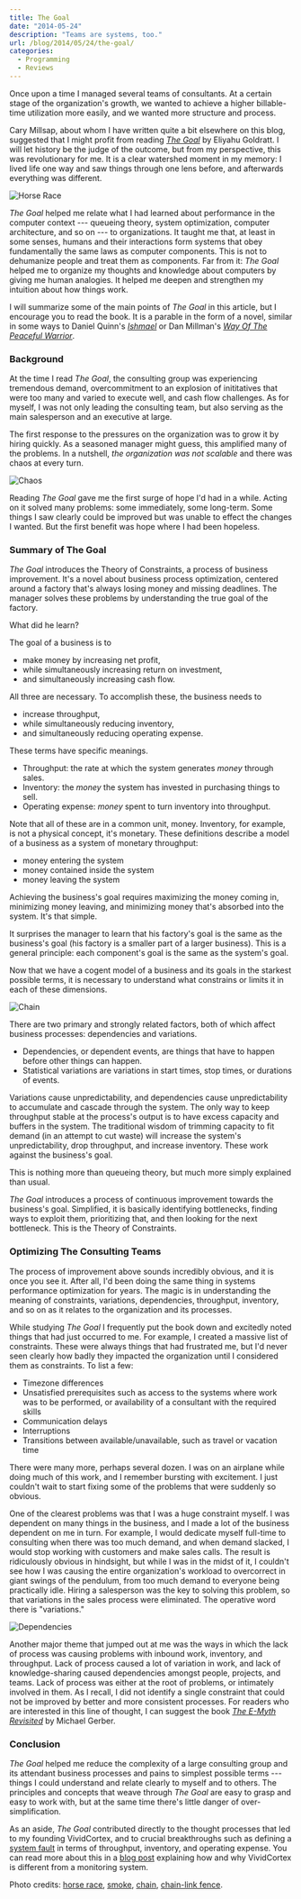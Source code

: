 ```yaml
---
title: The Goal
date: "2014-05-24"
description: "Teams are systems, too."
url: /blog/2014/05/24/the-goal/
categories:
  - Programming
  - Reviews
---
```


Once upon a time I managed several teams of consultants. At a certain stage of the organization's growth, we wanted to achieve a higher billable-time utilization more easily, and we wanted more structure and process.

Cary Millsap, about whom I have written quite a bit elsewhere on this blog, suggested that I might profit from reading [*The Goal*](http://www.amazon.com/Goal-Process-Ongoing-Improvement/dp/0884271951/?tag=xaprb-20) by Eliyahu Goldratt. I will let history be the judge of the outcome, but from my perspective, this was revolutionary for me. It is a clear watershed moment in my memory: I lived life one way and saw things through one lens before, and afterwards everything was different.

![Horse Race](/media/2014/05/horse-race.jpg)

<!--more-->

*The Goal* helped me relate what I had learned about performance in the computer context --- queueing theory, system optimization, computer architecture, and so on --- to organizations. It taught me that, at least in some senses, humans and their interactions form systems that obey fundamentally the same laws as computer components. This is not to dehumanize people and treat them as components. Far from it: *The Goal* helped me to organize my thoughts and knowledge about computers by giving me human analogies. It helped me deepen and strengthen my intuition about how things work.

I will summarize some of the main points of *The Goal* in this article, but I encourage you to read the book. It is a parable in the form of a novel, similar in some ways to Daniel Quinn's [*Ishmael*](http://www.amazon.com/Ishmael-Adventure-Spirit-Daniel-Quinn/dp/0553375407/?tag=xaprb-20) or Dan Millman's [*Way Of The Peaceful Warrior*](http://www.amazon.com/Way-Peaceful-Warrior-Changes-Lives/dp/1932073205/?tag=xaprb-20).

### Background

At the time I read *The Goal*, the consulting group was experiencing tremendous demand, overcommitment to an explosion of inititatives that were too many and varied to execute well, and cash flow challenges. As for myself, I was not only leading the consulting team, but also serving as the main salesperson and an executive at large.

The first response to the pressures on the organization was to grow it by hiring quickly.
As a seasoned manager might guess, this amplified many of the problems. In a nutshell, *the organization was not scalable* and there was chaos at every turn.

![Chaos][smoke]

Reading *The Goal* gave me the first surge of hope I'd had in a while. Acting on it solved many problems: some immediately, some long-term. Some things I saw clearly could be improved but was unable to effect the changes I wanted. But the first benefit was hope where I had been hopeless.

### Summary of The Goal

*The Goal* introduces the Theory of Constraints, a process of business
improvement. It's a novel about business process optimization, centered around a
factory that's always losing money and missing deadlines.
The manager solves these problems by understanding the true goal of the
factory.

What did he learn?

The goal of a business is to

  - make money by increasing net profit,
  - while simultaneously increasing return on investment,
  - and simultaneously increasing cash flow.

All three are necessary.  To accomplish these, the
business needs to

  - increase throughput,
  - while simultaneously reducing inventory,
  - and simultaneously reducing operating expense.

These terms have specific meanings.

  -  Throughput: the rate at which the system generates *money*
     through sales.
  -  Inventory: the *money* the system has invested in
     purchasing things to sell.
  -  Operating expense: *money* spent to turn inventory into
     throughput.

Note that all of these are in a common unit, money. Inventory, for example, is not a physical concept, it's monetary. These definitions describe a model of a business as a system of monetary throughput:

  - money entering the system
  - money contained inside the system
  - money leaving the system

Achieving the business's goal requires maximizing the money coming in, minimizing money leaving, and minimizing money that's absorbed into the system. It's that simple.

It surprises the manager to learn that his factory's goal is the same as the
business's goal (his factory is a smaller part of a larger business). This is a
general principle: each component's goal is the same as the system's goal.

Now that we have a cogent model of a business and its goals in the starkest possible terms, it is necessary to understand what constrains or limits it in each of these dimensions.

![Chain][chain]

There are two primary and strongly related factors, both of which affect business processes: dependencies and variations.

* Dependencies, or dependent events, are things that have to happen before other things can happen.
* Statistical variations are variations in start times, stop times, or durations of events.

Variations cause unpredictability, and dependencies cause unpredictability to accumulate and cascade through the system. The only way to keep throughput stable at the process's output is to have excess capacity and buffers in the system. The traditional wisdom of trimming capacity to fit demand (in an attempt to cut waste) will increase the system's unpredictability, drop throughput, and increase inventory. These work against the business's goal.

This is nothing more than queueing theory, but much more simply explained than usual.

_The Goal_ introduces a process of continuous improvement towards
the business's goal.  Simplified, it is basically identifying bottlenecks, finding ways to exploit them, prioritizing that, and then looking for the next bottleneck. This is the Theory of Constraints.

### Optimizing The Consulting Teams

The process of improvement above sounds incredibly obvious, and it is once you see it. After all, I'd been doing the same thing in systems performance optimization for years. The magic is in understanding the meaning of constraints, variations, dependencies, throughput, inventory, and so on as it relates to the organization and its processes.

While studying *The Goal* I frequently put the book down and excitedly noted things that had just occurred to me. For example, I created a massive list of constraints. These were always things that had frustrated me, but I'd never seen clearly how badly they impacted the organization until I considered them as constraints. To list a few:

* Timezone differences
* Unsatisfied prerequisites such as access to the systems where work was to be performed, or availability of a consultant with the required skills
* Communication delays
* Interruptions
* Transitions between available/unavailable, such as travel or vacation time

There were many more, perhaps several dozen. I was on an airplane while doing much of this work, and I remember bursting with excitement. I just couldn't wait to start fixing some of the problems that were suddenly so obvious.

One of the clearest problems was that I was a huge constraint myself. I was dependent on many things in the business, and I made a lot of the business dependent on me in turn. For example, I would dedicate myself full-time to consulting when there was too much demand, and when demand slacked, I would stop working with customers and make sales calls. The result is ridiculously obvious in hindsight, but while I was in the midst of it, I couldn't see how I was causing the entire organization's workload to overcorrect in giant swings of the pendulum, from too much demand to everyone being practically idle. Hiring a salesperson was the key to solving this problem, so that variations in the sales process were eliminated. The operative word there is "variations."

![Dependencies][dependencies]

Another major theme that jumped out at me was the ways in which the lack of process was causing problems with inbound work, inventory, and throughput. Lack of process caused a lot of variation in work, and lack of knowledge-sharing caused dependencies amongst people, projects, and teams. Lack of process was either at the root of problems, or intimately involved in them. As I recall, I did not identify a single constraint that could not be improved by better and more consistent processes. For readers who are interested in this line of thought, I can suggest the book [*The E-Myth Revisited*](http://www.amazon.com/E-Myth-Revisited-Small-Businesses-About/dp/0887307280/?tag=xaprb-20) by Michael Gerber.

### Conclusion

*The Goal* helped me reduce the complexity of a large consulting group and its attendant business processes and pains to simplest possible terms --- things I could understand and relate clearly to myself and to others. The principles and concepts that weave through *The Goal* are easy to grasp and easy to work with, but at the same time there's little danger of over-simplification.

As an aside, *The Goal* contributed directly to the thought processes that led to my founding VividCortex, and to crucial breakthroughs such as defining a [system fault](https://vividcortex.com/blog/2014/04/24/fault-anomaly-detection/) in terms of throughput, inventory, and operating expense. You can read more about this in a [blog post][perfmgmt] explaining how and why VividCortex is different from a monitoring system.

Photo credits: [horse race](https://www.flickr.com/photos/kingstongal/6011726882/),
[smoke](https://www.flickr.com/photos/almostinfamous/4603824077/),
[chain](https://www.flickr.com/photos/intherough/3470183543),
[chain-link fence](https://www.flickr.com/photos/willmontague/3813295674/).

[perfmgmt]: https://vividcortex.com/blog/2014/04/21/monitoring-is-dead-long-live-performance-management/
[smoke]: /media/2014/05/chaos.jpg
[chain]: /media/2014/05/chain.jpg
[dependencies]: /media/2014/05/chain-link.jpg


